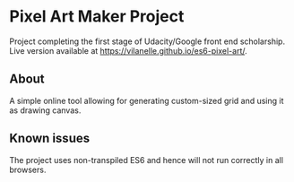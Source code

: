 # Pixel Art Maker Project

Project completing the first stage of Udacity/Google front end scholarship. Live version available at https://vilanelle.github.io/es6-pixel-art/.

## About

A simple online tool allowing for generating custom-sized grid and using it as drawing canvas.

## Known issues

The project uses non-transpiled ES6 and hence will not run correctly in all browsers.
